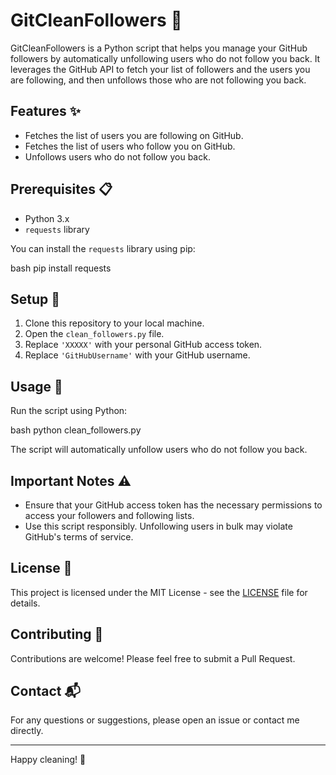 # GitCleanFollowers 🚀

GitCleanFollowers is a Python script that helps you manage your GitHub followers by automatically unfollowing users who do not follow you back. It leverages the GitHub API to fetch your list of followers and the users you are following, and then unfollows those who are not following you back.

## Features ✨

- Fetches the list of users you are following on GitHub.
- Fetches the list of users who follow you on GitHub.
- Unfollows users who do not follow you back.

## Prerequisites 📋

- Python 3.x
- `requests` library

You can install the `requests` library using pip:

bash
pip install requests

## Setup 🔧

1. Clone this repository to your local machine.
2. Open the `clean_followers.py` file.
3. Replace `'XXXXX'` with your personal GitHub access token.
4. Replace `'GitHubUsername'` with your GitHub username.

## Usage 🚀

Run the script using Python:

bash
python clean_followers.py

The script will automatically unfollow users who do not follow you back.

## Important Notes ⚠️

- Ensure that your GitHub access token has the necessary permissions to access your followers and following lists.
- Use this script responsibly. Unfollowing users in bulk may violate GitHub's terms of service.

## License 📄

This project is licensed under the MIT License - see the [LICENSE](LICENSE) file for details.

## Contributing 🤝

Contributions are welcome! Please feel free to submit a Pull Request.

## Contact 📬

For any questions or suggestions, please open an issue or contact me directly.

---

Happy cleaning! 🧹

